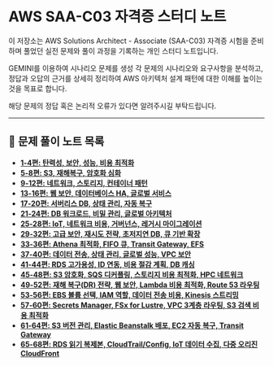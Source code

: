 # AWS SAA-C03 자격증 스터디 노트

이 저장소는 AWS Solutions Architect - Associate (SAA-C03) 자격증 시험을 준비하며 풀었던 실전 문제와 풀이 과정을 기록하는 개인 스터디 노트입니다.

GEMINI를 이용하여 시나리오 문제를 생성 각 문제의 시나리오와 요구사항을 분석하고, 정답과 오답의 근거를 상세히 정리하여 AWS 아키텍처 설계 패턴에 대한 이해를 높이는 것을 목표로 합니다.

해당 문제의 정답 혹은 논리적 오류가 있다면 알려주시길 부탁드립니다.

---

## 📝 문제 풀이 노트 목록

* **[1-4편: 탄력성, 보안, 성능, 비용 최적화](./problems/01-04.md)**
* **[5-8편: S3, 재해복구, 암호화 심화](./problems/05-08.md)**
* **[9-12편: 네트워크, 스토리지, 컨테이너 패턴](./problems/09-12.md)**
* **[13-16편: 웹 보안, 데이터베이스 HA, 글로벌 서비스](./problems/13-16.md)**
* **[17-20편: 서버리스 DB, 상태 관리, 자동 복구](./problems/17-20.md)**
* **[21-24편: DB 워크로드, 비밀 관리, 글로벌 아키텍처](./problems/21-24.md)**
* **[25-28편: IoT, 네트워크 비용, 거버넌스, 레거시 마이그레이션](./problems/25-28.md)**
* **[29-32편: 고급 보안, 재시도 전략, 초저지연 DB, 큐 기반 확장](./problems/29-32.md)**
* **[33-36편: Athena 최적화, FIFO 큐, Transit Gateway, EFS](./problems/33-36.md)**
* **[37-40편: 데이터 전송, 상태 관리, 글로벌 성능, VPC 보안](./problems/37-40.md)**
* **[41-44편: RDS 고가용성, ID 연동, 비용 절감 계획, DB 캐싱](./problems/41-44.md)**
* **[45-48편: S3 암호화, SQS 디커플링, 스토리지 비용 최적화, HPC 네트워크](./problems/45-48.md)**
* **[49-52편: 재해 복구(DR) 전략, 웹 보안, Lambda 비용 최적화, Route 53 라우팅](./problems/49-52.md)**
* **[53-56편: EBS 볼륨 선택, IAM 역할, 데이터 전송 비용, Kinesis 스트리밍](./problems/53-56.md)**
* **[57-60편: Secrets Manager, FSx for Lustre, VPC 3계층 라우팅, S3 검색 비용 최적화](./problems/57-60.md)**
* **[61-64편: S3 버전 관리, Elastic Beanstalk 배포, EC2 자동 복구, Transit Gateway](./problems/61-64.md)**
* **[65-68편: RDS 읽기 복제본, CloudTrail/Config, IoT 데이터 수집, 다중 오리진 CloudFront](./problems/65-68.md)**